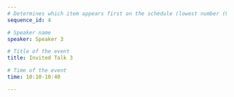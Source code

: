 ```yaml
---
# Determines which item appears first on the schedule (lowest number (0) appears first)
sequence_id: 4

# Speaker name
speaker: Speaker 3

# Title of the event
title: Invited Talk 3

# Time of the event
time: 10:10-10:40

---
```

